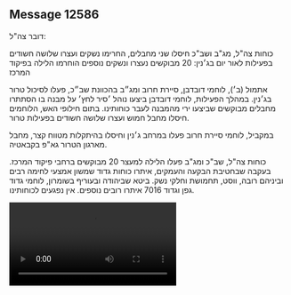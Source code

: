## Message 12586

דובר צה"ל:

כוחות צה"ל, מג"ב ושב"כ חיסלו שני מחבלים, החרימו נשקים ועצרו שלושה חשודים בפעילות לאור יום בג׳נין: 20 מבוקשים נעצרו ונשקים נוספים הוחרמו הלילה בפיקוד המרכז 

אתמול (ב׳), לוחמי דובדבן, סיירת חרוב ומג״ב בהכוונת שב״כ, פעלו לסיכול טרור בג׳נין. 
במהלך הפעילות, לוחמי דובדבן ביצעו נוהל ׳סיר לחץ׳ על מבנה בו הסתתרו מחבלים מבוקשים שביצעו ירי מהמבנה לעבר כוחותינו. בתום חילופי האש, הלוחמים חיסלו מחבל חמוש ועצרו שלושה חשודים בפעילות טרור.

במקביל, לוחמי סיירת חרוב פעלו במרחב ג׳נין וחיסלו בהיתקלות מטווח קצר, מחבל מארגון הטרור גא"פ בקבאטיה.

כוחות צה"ל, שב"כ ומג"ב פעלו הלילה למעצר 20 מבוקשים ברחבי פיקוד המרכז. בעקבה שבחטיבת הבקעה והעמקים, איתרו כוחות גדוד שמשון אמצעי לחימה רבים וביניהם רובה, ווסט, תחמושת וחלקי נשק. ביטא שביהודה ובעוריף בשומרון, לוחמי גדוד גפן וגדוד 7016 איתרו רובים נוספים.
אין נפגעים לכוחותינו.

![Video](https://data.iron-swords.co.il/2024/October/15/12586/12586_media.mp4)
